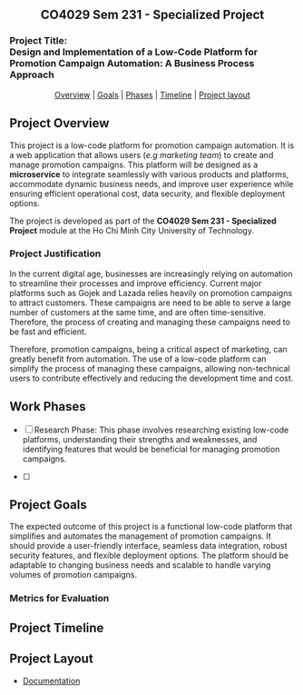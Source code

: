 <h2 align="center"> CO4029 Sem 231 - Specialized Project </h2>

### Project Title: <br/> Design and Implementation of a Low-Code Platform for Promotion Campaign Automation: A Business Process Approach

<p align="center">
  <a href="#project-overview">Overview</a> |
  <a href="#project-goals">Goals</a> |
  <a href="#work-phases"> Phases</a> |
  <a href="#project-timeline">Timeline</a> |
  <a href="#project-layout">Project layout</a>
</p>


## Project Overview

This project is a low-code platform for promotion campaign automation. It is a web application that allows users (*e.g marketing team*) to create and manage promotion campaigns. This platform will be designed as a **microservice** to integrate seamlessly with various products and platforms, accommodate dynamic business needs, and improve user experience while ensuring efficient operational cost, data security, and flexible deployment options.

The project is developed as part of the **CO4029 Sem 231 - Specialized Project** module at the Ho Chi Minh City University of Technology.

### Project Justification

In the current digital age, businesses are increasingly relying on automation to streamline their processes and improve efficiency. Current major platforms such as Gojek and Lazada relies heavily on promotion campaigns to attract customers. These campaigns are need to be able to serve a large number of customers at the same time, and are often time-sensitive. Therefore, the process of creating and managing these campaigns need to be fast and efficient. 
 
Therefore, promotion campaigns, being a critical aspect of marketing, can greatly benefit from automation. The use of a low-code platform can simplify the process of managing these campaigns, allowing non-technical users to contribute effectively and reducing the development time and cost.

## Work Phases

- [ ] Research Phase: This phase involves researching existing low-code platforms, understanding their strengths and weaknesses, and identifying features that would be beneficial for managing promotion campaigns.

- [ ] 

## Project Goals

The expected outcome of this project is a functional low-code platform that simplifies and automates the management of promotion campaigns. It should provide a user-friendly interface, seamless data integration, robust security features, and flexible deployment options. The platform should be adaptable to changing business needs and scalable to handle varying volumes of promotion campaigns.

### Metrics for Evaluation

## Project Timeline

## Project Layout
 
- [Documentation](./documentation/README.md)

